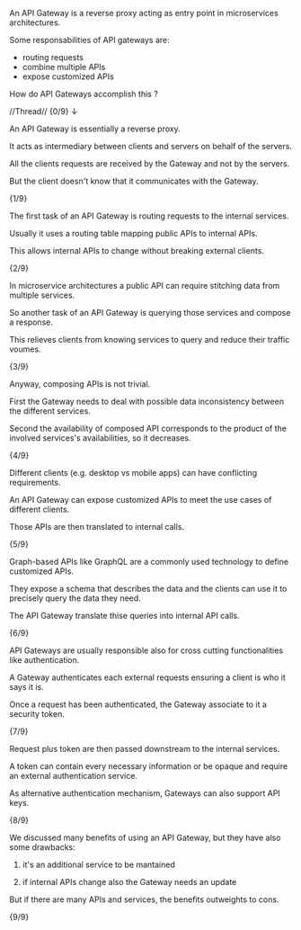 An API Gateway is a reverse proxy acting as entry point in microservices architectures.

Some responsabilities of API gateways are:

- routing requests
- combine multiple APIs
- expose customized APIs

How do API Gateways accomplish this ?

//Thread// {0/9} ↓



An API Gateway is essentially a reverse proxy.

It acts as intermediary between clients and servers on behalf of the servers.

All the clients requests are received by the Gateway and not by the servers.

But the client doesn't know that it communicates with the Gateway.

{1/9}

The first task of an API Gateway is routing requests to the internal services.

Usually it uses a routing table mapping public APIs to internal APIs.

This allows internal APIs to change without breaking external clients.

{2/9}

In microservice architectures a public API can require stitching data from multiple services.

So another task of an API Gateway is querying those services and compose a response.

This relieves clients from knowing services to query and reduce their traffic voumes.

{3/9}

Anyway, composing APIs is not trivial.

First the Gateway needs to deal with possible data inconsistency between the different services.

Second the availability of composed API corresponds to the product of the involved services's availabilities, so it decreases.

{4/9}

Different clients (e.g. desktop vs mobile apps) can have conflicting requirements.

An API Gateway can expose customized APIs to meet the use cases of different clients.

Those APIs are then translated to internal calls.

{5/9}

Graph-based APIs like GraphQL are a commonly used technology to define customized APIs.

They expose a schema that describes the data and the clients can use it to precisely query the data they need.

The API Gateway translate thise queries into internal API calls.

{6/9}

API Gateways are usually responsible also for cross cutting functionalities like authentication.

A Gateway authenticates each external requests ensuring a client is who it says it is.

Once a request has been authenticated, the Gateway associate to it a security token.

{7/9}

Request plus token are then passed downstream to the internal services.

A token can contain every necessary information or be
opaque and require an external authentication service.

As alternative authentication mechanism, Gateways can also support API keys.

{8/9}

We discussed many benefits of using an API Gateway, but they have also some drawbacks:

1. it's an additional service to be mantained

2. if internal APIs change also the Gateway needs an update

But if there are many APIs and services, the benefits outweights to cons.

{9/9}
